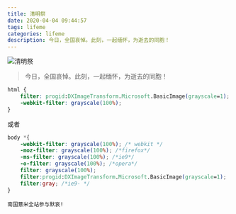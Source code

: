 ```yaml
---
title: 清明祭
date: 2020-04-04 09:44:57
tags: lifeme
categories: lifeme
description: 今日，全国哀悼。此刻，一起缅怀，为逝去的同胞！
---
```


![清明祭](https://image.eelve.com/eblog/20200404.jpg)

>今日，全国哀悼。此刻，一起缅怀，为逝去的同胞！

```css
html {
    filter: progid:DXImageTransform.Microsoft.BasicImage(grayscale=1);
    -webkit-filter: grayscale(100%);
}
```
或者

```css
body *{
    -webkit-filter: grayscale(100%); /* webkit */
    -moz-filter: grayscale(100%); /*firefox*/
    -ms-filter: grayscale(100%); /*ie9*/
    -o-filter: grayscale(100%); /*opera*/
    filter: grayscale(100%);
    filter:progid:DXImageTransform.Microsoft.BasicImage(grayscale=1); 
    filter:gray; /*ie9- */
}
```

    南国薏米全站参与默哀!
